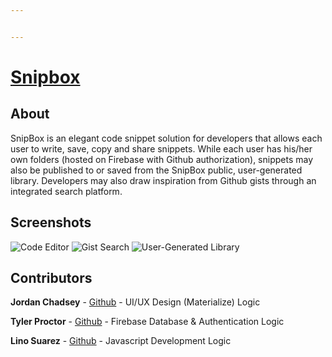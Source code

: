 ```yaml
---


---
```


<h1 id="snipbox"><a href="https://gogle.io">Snipbox</a></h1>
<h2 id="about">About</h2>
<p>SnipBox is an elegant code snippet solution for developers that allows each user to write, save, copy and share snippets. While each user has his/her own folders (hosted on Firebase with Github authorization), snippets may also be published to or saved from the SnipBox public, user-generated library. Developers may also draw inspiration from Github gists through an integrated search platform.</p>
<h2 id="screenshots">Screenshots</h2>
<p><img src="https://imgur.com/lIWVLDE" alt="Code Editor">
<img src="https://imgur.com/iZdYAjF" alt="Gist Search">
<img src="https://imgur.com/GKfAuIG" alt="User-Generated Library"></p>
<h2 id="contributors">Contributors</h2>
<p><strong>Jordan Chadsey</strong> - <a href="https://github.com/jordanchadsey">Github</a> - UI/UX Design (Materialize) Logic</p>
<p><strong>Tyler Proctor</strong> - <a href="https://github.com/atpdev14">Github</a> - Firebase Database &amp; Authentication Logic</p>
<p><strong>Lino Suarez</strong> - <a href="https://github.com/LinoSuarez">Github</a> - Javascript Development Logic</p>

